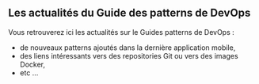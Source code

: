 ## Les actualités du Guide des patterns de DevOps

Vous retrouverez ici les actualités sur le Guides patterns de DevOps :
- de nouveaux patterns ajoutés dans la dernière application mobile,
- des liens intéressants vers des repositories Git ou vers des images Docker,
- etc ...
